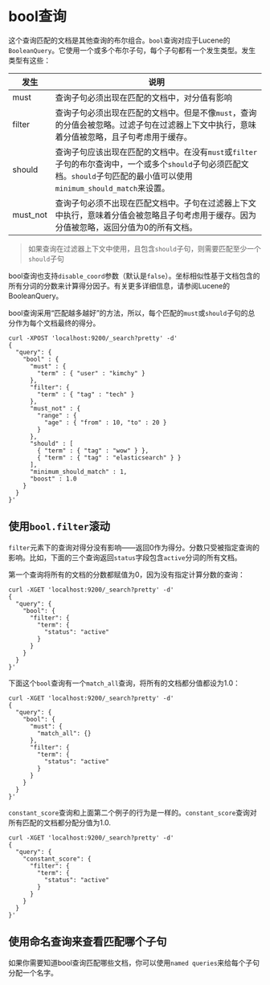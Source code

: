 # bool查询

这个查询匹配的文档是其他查询的布尔组合。`bool`查询对应于Lucene的`BooleanQuery`。它使用一个或多个布尔子句，每个子句都有一个发生类型。发生类型有这些：

|发生|说明|
|---|----|
|must|查询子句必须出现在匹配的文档中，对分值有影响|
|filter|查询子句必须出现在匹配的文档中。但是不像`must`，查询的分值会被忽略。过滤子句在过滤器上下文中执行，意味着分值被忽略，且子句考虑用于缓存。|
|should|查询子句应该出现在匹配的文档中。在没有`must`或`filter`子句的布尔查询中，一个或多个`should`子句必须匹配文档。`should`子句匹配的最小值可以使用`minimum_should_match`来设置。|
|must_not|查询子句必须不出现在匹配文档中。子句在过滤器上下文中执行，意味着分值会被忽略且子句考虑用于缓存。因为分值被忽略，返回分值为0的所有文档。|

> 如果查询在过滤器上下文中使用，且包含`should`子句，则需要匹配至少一个`should`子句

bool查询也支持`disable_coord`参数（默认是`false`）。坐标相似性基于文档包含的所有分词的分数来计算得分因子。有关更多详细信息，请参阅Lucene的BooleanQuery。

bool查询采用“匹配越多越好”的方法，所以，每个匹配的`must`或`should`子句的总分作为每个文档最终的得分。

```
curl -XPOST 'localhost:9200/_search?pretty' -d'
{
  "query": {
    "bool" : {
      "must" : {
        "term" : { "user" : "kimchy" }
      },
      "filter": {
        "term" : { "tag" : "tech" }
      },
      "must_not" : {
        "range" : {
          "age" : { "from" : 10, "to" : 20 }
        }
      },
      "should" : [
        { "term" : { "tag" : "wow" } },
        { "term" : { "tag" : "elasticsearch" } }
      ],
      "minimum_should_match" : 1,
      "boost" : 1.0
    }
  }
}'
```

## 使用`bool.filter`滚动

`filter`元素下的查询对得分没有影响——返回0作为得分。分数只受被指定查询的影响。比如，下面的三个查询返回`status`字段包含`active`分词的所有文档。

第一个查询将所有的文档的分数都赋值为0，因为没有指定计算分数的查询：

```
curl -XGET 'localhost:9200/_search?pretty' -d'
{
  "query": {
    "bool": {
      "filter": {
        "term": {
          "status": "active"
        }
      }
    }
  }
}'
```

下面这个`bool`查询有一个`match_all`查询，将所有的文档都分值都设为1.0：

```
curl -XGET 'localhost:9200/_search?pretty' -d'
{
  "query": {
    "bool": {
      "must": {
        "match_all": {}
      },
      "filter": {
        "term": {
          "status": "active"
        }
      }
    }
  }
}'
```

`constant_score`查询和上面第二个例子的行为是一样的。`constant_score`查询对所有匹配的文档都分配分值为1.0.

```
curl -XGET 'localhost:9200/_search?pretty' -d'
{
  "query": {
    "constant_score": {
      "filter": {
        "term": {
          "status": "active"
        }
      }
    }
  }
}'
```

## 使用命名查询来查看匹配哪个子句

如果你需要知道bool查询匹配哪些文档，你可以使用`named queries`来给每个子句分配一个名字。
